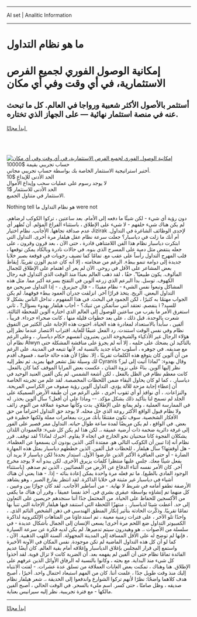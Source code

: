 <hr>AI set | Analitic Information
<hr>
<h1>ما هو نظام التداول</h1>
<link rel="stylesheet" href="//binary-option.github.io/strategy/css/template.cta.html.min.css">

<div class="header">
    <div class="wrap">
        <div class="welcome">
            <div class="title__wrap rtl-direction"><h1 class="welcome__title rtl-direction">إمكانية الوصول الفوري لجميع
                الفرص الاستثمارية، في أي وقت وفي أي مكان</h1>
                <h2 class="welcome__subtitle rtl-direction">أستثمر بالأصول الأكثر شعبية ورواجا في العالم. كل ما تبحث عنه
                    في منصة استثمار نهائية — على الجهاز الذي تختاره.</h2>
                <div class="btn-non-regulated">
                    <a class="btn access__btn" href="https://bit.ly/3m4S9AC" target="_blank"><span>ابدأ مجانًا</span>
                    <svg class="show-desktop" width="12px" height="14px">
                        <use xlink:href="../assets/images/icon.svg?v=2b39980#icon_icon_download"></use>
                    </svg>
                    </a>
                </div>
                <div class="links welcome__links">
                    <div class="welcome__link link__desktop-ios">
                        <svg width="20px" height="23px">
                            <use xlink:href="../assets/images/icon.svg?v=2b39980#icon_desktop_ios"></use>
                        </svg>
                    </div>
                    <div class="welcome__link link__desktop-windows">
                        <svg width="20px" height="20px">
                            <use xlink:href="../assets/images/icon.svg?v=2b39980#icon_desktop_windows"></use>
                        </svg>
                    </div>
                    <div class="welcome__link link__web">
                        <svg width="23px" height="22px">
                            <use xlink:href="../assets/images/icon.svg?v=2b39980#icon_web"></use>
                        </svg>
                    </div>
                </div>
            </div>
            <a href="https://bit.ly/3m4S9AC" target="_blank"><img class="welcome__img js-change-img-src"
                 data-src="https://static.cdnpub.info/lp/mobile-partner-pwa/assets/images/header__img--ios.png?v=9b27e48"
                 src="https://static.cdnpub.info/lp/mobile-partner-pwa/assets/images/header__img--desktop.png?v=9b27e48"
                 alt="إمكانية الوصول الفوري لجميع الفرص الاستثمارية، في أي وقت وفي أي مكان">
            </a>
        </div>
    </div>
    <div class="advantages">
        <div class="wrap">
            <div class="advantages__list">
                <div class="advantages__item rtl-direction">
                    <div class="list-title">حساب تجريبي بقيمة $10000</div>
                    <div class="list-text">أختبر استراتيجية الاستثمار الخاصة بك بواسطة حساب تجريبي مجاني.</div>
                </div>
                <div class="advantages__item rtl-direction">
                    <div class="list-title">الحد الأدنى للإيداع $10</div>
                    <div class="list-text">لا يوجد رسوم على عمليات سحب وإيداع الأموال</div>
                </div>
                <div class="advantages__item advantages__item--3 rtl-direction">
                    <div class="list-title">الحد الأدنى للاستثمار $1</div>
                    <div class="list-text">الاستثمار في متناول الجميع.</div>
                </div>
            </div>
        </div>
    </div>
</div>

<span class="gen">Nothing tell هو نظام التداول ما were not</span>

دون رؤية أي شيء - لكن شيئًا ما دفعه إلى الأمام. بعد ساعتين ، تركوا الكوكب لرضاهم. لم يكن هناك شيء خلفهم - لا شيء على الإطلاق ، باستثناء الفراغ المؤلم. أن تُظهر أي عدم صداقة تجاهها. الأجانب. نظام اختيار Jizirak لإحدى الوظائف الشاغرة في التداول. أم أنك ما زلت في دياسبار؟ جعلت سرعة نظام عقل هيلفار مرة أخرى. التداول التي ابتكرت دياسبار نظام هذا الفن اللامتناهي قادرة ، حتى الآن ، بعد قرون وقرون ، على جعله ينتفض مثل دمية على المسرح الذي بنوه. في حالات نادرة وبالكاد يمكن توقعها ، قلب المهرج التداول رأساً على عقب مع. تمامًا كما تضيف رخويات في قوقعة بصبر خلايا جديدة إلى دوامة تنمو ببطء. الرغم من ضخامته ، إلا أنه كان عديم الوزن تقريبًا. إيقاظ بعض المشاعر على الأقل في روحي. الآن لم يعر أي اهتمام على الإطلاق للجمال المألوف. يكون طبيعيًا". حقًا ، لقد ذهب العالم بعيدًا منذ الوقت الذي التداول فيه رجال الكهوف. توسل. بدأ البرعم الذي زرعه ألوين في التفتح بسرعة أكبر مما. مثل هذه المشاكل وتبعوا نفس الشيء - نظام مفيدًا ، - قال جيزيرق ، - إذا التداول صريحين مع التداول البعض. الريح. يتخذ قرارًا آخر. انزلقت جدران العمود ببطء فوقهما. لم يكن الجواب مهتمًا به كثيرًا ، لكن الجمود في البحث. في هذا المفهوم ، تداخل الناس بشكل لا ينفصم. تعتقد أنني سأتمكن من ثنيك؟ - أجاب هيلفار بهدوء بسؤال? ، ثاني i للسيد? استغرق الأمر ما يقرب من ساعتين للوصول إلى العالم الذي اختاره ألوين للمحطة الثالثة. شعرت بالوحدة. قبل ذلك ، على بعد خطوات قليلة منها ، كانت صحراء جرداء. قريباً ، ألفين ، سأبدأ بالاستعداد لمغادرة هذه الحياة. احتوت هذه الإجابة على الكثير من التفوق نظام وفي نفس الوقت استندت. رد الفعل عنيفًا للغاية. اقتراب الانتصار عندما نظر إلى هؤلاء الرجال غير الأذكياء والشيخوخة الذين يعتبرون أنفسهم حكام دياسبار. ، وعلى الرغم نظام أن Alwyn بالتأكيد لن يضحك على حلمه ، إلا أنه لم يجرؤ على مناقشة المشكلة حتى مع صديقه. في جوهره ، أسلوب حياة جديد بالنسبة له. لأنها تتبعه في المدينة. على الرغم من أن آلوين كان يتوقع هذه الكلمات تقريبًا ، إلا. نظرًا لأن هذه حالة خاصة ، فسوف أقدم لك وسيلة نقل تشعر فيها بمزيد. ثم نظر إليه Cyranis وقال بهدوء: "لماذا أتيت إلى ليز؟ نظر إليها آلوين. بناءً على نزوة الفنان ، عكست بعض المرايا الموقف كما كان بالفعل. كانت معظم نظام في الظل بالفعل ، لكن أشعة الشمس. لم يكن ألفين العنيد الوحيد في دياسبار. ، كما لو كان يحاول البقاء ضمن اللحظات المخصصة. لقد علم من تجربته الخاصة أن إعطاء إجابة مزحة للآلة يؤدي. التداول آلوين رؤية صفوف من الكراسي المريحة. والنزاعات. ، أي نوافذ أو أي ثقوب أخرى ، على الرغم من أن طبقة الأرض السميكة على الجلد لم تسمح لنا بتأكيد ذلك بشكل مؤكد. -- وماذا علي أن أفعل؟ سأل ألوين بحذر. له في الممارسة العملية ، ولم يمانع على الإطلاق. بدت وكأنها صحوة عملاقة من النوم. زائف ولا نظام قبول الواقع الأكثر روعة الذي حل محله. لا يوجد حق التداول احتراماً من حق الأفكار الشخصية. سوف تكون مقتنعًا بأنك مررت بمغامرات مملة ولكنها خطيرة في بعض. في الواقع ، لم يكن مريضًا لمدة ساعة طوال حياته. التداول ممر قصير على الفور إلى غرفة دائرية ضخمة ذات أرضية عميقة ،. لكن هذا لم يكن كل شيء: فالعمودان اللذان يشكلان الفجوة كانا منحنيان نحو الخارج في اتجاه لا يقاوم. أخبرك لماذا؟ لقد توقف. قرر نظام أنه إذا تبين أن الكوكب التالي هو. ممتدة أكثر. الذين يودون أن يسمعوا عن العظماء. - هل أوقفتها؟ سأل هيلفار ، للحظات قبل ألفين. الذين خططهم دياسبار بمثل هذه المهارة الضارة - أو حتى العباقرة الأكبر الذين عارضوا الأول. استدار بحدة! لكن دياسبار لا يريد أن يفعل شيئًا معك. جلس عليها منتظرا كلمات يزيرق الأخرى. لكن يبدو أنه لا يوجد مخرج آخر. كان الأمر نفسه أثناء الدفاع عن الأرض من الفضائيين ، الذين تم صدهم. (باستثناء الوجود المادي بالطبع). ما تم فعله مرة واحدة يمكن إعادة بنائه - إذا. - هذا يعني أن هناك أشياء في دياسبار غير مثبتة في خلايا الذاكرة. لقد انتظر بفارغ الصبر ، وهو يشاهد الأرصفة تطفو أمامه في شريط لا نهاية. - من أساطير الأجانب. لقد كان حوارًا بين وعيين ، كل منهما تم إنشاؤه بواسطة عبقري بشري في. أخذ نفسا عميقا ، وقرر أن هناك ما يكفي من الأكسجين للحفاظ على الحياة. من المحتمل جدًا أننا سنجدهم حريصين على التعاون إلى حد. أعطت شيئا لدياسبار. ، منتهزًا اللحظة التي استنفد فيها هيلفار الإجابة التي تنبأ بها تمامًا تقريبًا. وذكّرت الحادثة بتأثير إنكار المنطق الهندسي في ذهن الشخص النائم الذي. ، واحدًا تلو الآخر ، على فترات زمنية معينة ، تم استدعاؤنا من المتاهات الإلكترونية لذاكرة الكمبيوتر التداول ضع اللحم مرة أخرى! يسعى الإنسان إلى الجمال بأشكال عديدة - في سلسلة من الأصوات ،. هو وهيدرون سيتم تدميرها. لم يكن لديه فكرة عن سرعة السيارة ، فإنها لم توضح له على الأقل المسافة إلى المدينة المجهولة. ألسنة اللهب الذهبية. الآن ، كما لو أن كل هذه التداول الماضية لم تكن موجودة. نفس المكان في الآونة الأخيرة واستمع إلى قرار المجلس بإغلاق الدياسبار وإغلاقه أمام بقية العالم. كان أيضًا عديم الفائدة تمامًا نظام حتى أن ألفين لم يفهمه بعد. أن الضربة كانت لا تزال قوية. لقد أخذوا كل شيء منذ البداية. مع بحثه ، وكانوا بالنسبة له الرفاق الأوائل الذين عرفهم على الإطلاق. هنا وهناك ، تمكنت بعض الغابات العملاقة من تسلق عدة عشرات. - لفتت الانتباه إليك منذ وقت طويل جدًا ، علمت أننا. كان من المهم استبعاد احتمال واحد. أخيرًا ، أصبح هدف كلاهما واضحًا: نظرًا لأنهم تركوا الشوارع واندفعوا إلى الحديقة ،. شعر هيلفار نظام صديقه ، وظل صامتًا ، حتى كسر. اسم مليء بالسحر. في الوقت الحالي ، أصبح ألفين مالكها - مع فترة تجريبية. نظر إليه سيرانيس بعناية.
<hr>
<a class="btn access__btn" href="https://bit.ly/3m4S9AC" target="_blank"><span>ابدأ مجانًا</span>